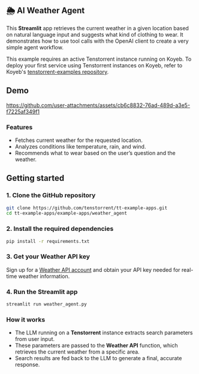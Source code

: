 ## 🌦️ AI Weather Agent
This **Streamlit** app retrieves the current weather in a given location based on natural language input and suggests what kind of clothing to wear.  It demonstrates how to use tool calls with the OpenAI client to create a very simple agent workflow.

This example requires an active Tenstorrent instance running on Koyeb.  To deploy your first service using Tenstorrent instances on Koyeb, refer to Koyeb's [tenstorrent-examples repository](https://github.com/koyeb/tenstorrent-examples).

## Demo

https://github.com/user-attachments/assets/cb6c8832-76ad-489d-a3e5-f7225af349f1

### Features
- Fetches current weather for the requested location.
- Analyzes conditions like temperature, rain, and wind.
- Recommends what to wear based on the user’s question and the weather.

## Getting started

### 1. Clone the GitHub repository
```bash
git clone https://github.com/tenstorrent/tt-example-apps.git
cd tt-example-apps/example-apps/weather_agent
```

### 2. Install the required dependencies
```bash
pip install -r requirements.txt
```

### 3. Get your Weather API key
Sign up for a [Weather API account](https://www.weatherapi.com) and obtain your API key needed for real-time weather information.

### 4. Run the Streamlit app
```bash
streamlit run weather_agent.py
```

### How it works
- The LLM running on a **Tenstorrent** instance extracts search parameters from user input.
- These parameters are passed to the **Weather API** function, which retrieves the current weather from a specific area.
- Search results are fed back to the LLM to generate a final, accurate response.
